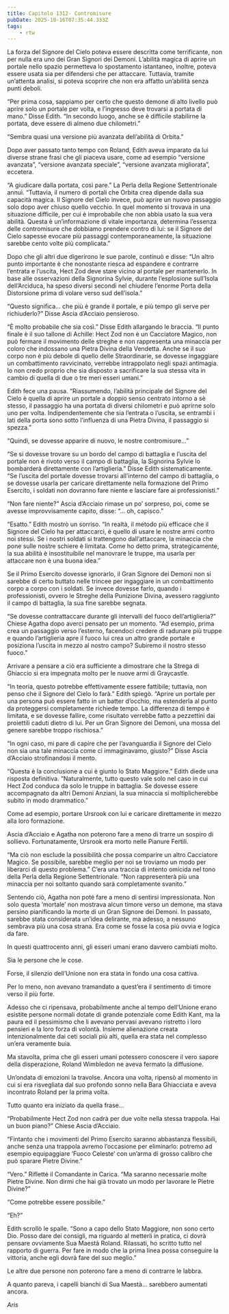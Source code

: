 ```yaml
---
title: Capitolo 1312- Contromisure
pubDate: 2025-10-16T07:35:44.333Z
tags:
    - rtw
---
```



La forza del Signore del Cielo poteva essere descritta come terrificante, non per nulla era uno dei Gran Signori dei Demoni. L’abilità magica di aprire un portale nello spazio permetteva lo spostamento istantaneo, inoltre, poteva essere usata sia per difendersi che per attaccare. Tuttavia, tramite un’attenta analisi, si poteva scoprire che non era affatto un’abilità senza punti deboli.


“Per prima cosa, sappiamo per certo che questo demone di alto livello può aprire solo un portale per volta, e l’ingresso deve trovarsi a portata di mano.” Disse Edith. “In secondo luogo, anche se è difficile stabilirne la portata, deve essere di almeno due chilometri.”


“Sembra quasi una versione più avanzata dell’abilità di Orbita.”


Dopo aver passato tanto tempo con Roland, Edith aveva imparato da lui diverse strane frasi che gli piaceva usare, come ad esempio “versione avanzata”, “versione avanzata speciale”, “versione avanzata migliorata”, eccetera.


“A giudicare dalla portata, così pare.” La Perla della Regione Settentrionale annuì. “Tuttavia, il numero di portali che Orbita crea dipende dalla sua capacità magica. Il Signore del Cielo invece, può aprire un nuovo passaggio solo dopo aver chiuso quello vecchio. In quel momento si trovava in una situazione difficile, per cui è improbabile che non abbia usato la sua vera abilità. Questa è un’informazione di vitale importanza, determina l’essenza delle contromisure che dobbiamo prendere contro di lui: se il Signore del Cielo sapesse evocare più passaggi contemporaneamente, la situazione sarebbe cento volte più complicata.”


Dopo che gli altri due digerirono le sue parole, continuò e disse: “Un altro punto importante è che nonostante riesca ad espandere e contrarre l’entrata e l’uscita, Hect Zod deve stare vicino al portale per mantenerlo. In base alle osservazioni della Signorina Sylvie, durante l’esplosione sull’Isola dell’Arciduca, ha speso diversi secondi nel chiudere l’enorme Porta della Distorsione prima di volare verso sud dell’isola.”


“Questo significa... che più è grande il portale, e più tempo gli serve per richiuderlo?” Disse Ascia d’Acciaio pensieroso.


“È molto probabile che sia così.” Disse Edith allargando le braccia. “Il punto finale è il suo tallone di Achille: Hect Zod non è un Cacciatore Magico, non può fermare il movimento delle streghe e non rappresenta una minaccia per coloro che indossano una Pietra Divina della Vendetta. Anche se il suo corpo non è più debole di quello delle Straordinarie, se dovesse ingaggiare un combattimento ravvicinato, verrebbe intrappolato negli spazi antimagia. Io non credo proprio che sia disposto a sacrificare la sua stessa vita in cambio di quella di due o tre meri esseri umani.”


Edith fece una pausa. “Riassumendo, l’abilità principale del Signore del Cielo è quella di aprire un portale a doppio senso centrato intorno a sè stesso, il passaggio ha una portata di diversi chilometri e può aprirne solo uno per volta. Indipendentemente che sia l’entrata o l’uscita, se entrambi i lati della porta sono sotto l’influenza di una Pietra Divina, il passaggio si spezza.”


“Quindi, se dovesse apparire di nuovo, le nostre contromisure...”


“Se si dovesse trovare su un bordo del campo di battaglia e l’uscita del portale non è rivoto verso il campo di battaglia, la Signorina Sylvie lo bombarderà direttamente con l’artiglieria.” Disse Edith sistematicamente. “Se l’uscita del portale dovesse trovarsi all’interno del campo di battaglia, o se dovesse usarla per caricare direttamente nella formazione del Primo Esercito, i soldati non dovranno fare niente e lasciare fare ai professionisti.”


“Non fare niente?” Ascia d’Acciaio rimase un po’ sorpreso, poi, come se avesse improvvisamente capito, disse: “... oh, capisco.”


“Esatto.” Edith mostrò un sorriso. “In realtà, il metodo più efficace che il Signore del Cielo ha per attaccarci, è quello di usare le nostre armi contro noi stessi. Se i nostri soldati si trattengono dall’attaccare, la minaccia che pone sulle nostre schiere è limitata. Come ho detto prima, strategicamente, la sua abilità è insostituibile nel manovrare le truppe, ma usarla per attaccare non è una buona idea.”


Se il Primo Esercito dovesse ignorarlo, il Gran Signore dei Demoni non si sarebbe di certo buttato nelle trincee per ingaggiare in un combattimento corpo a corpo con i soldati. Se invece dovesse farlo, quando i professionisti, ovvero le Streghe della Punizione Divina, avessero raggiunto il campo di battaglia, la sua fine sarebbe segnata.


“Se dovesse contrattaccare durante gli intervalli del fuoco dell’artiglieria?” Chiese Agatha dopo averci pensato per un momento. “Ad esempio, prima crea un passaggio verso l’esterno, facendoci credere di radunare più truppe e quando l’artiglieria apre il fuoco lui crea un altro grande portale e posiziona l’uscita in mezzo al nostro campo? Subiremo il nostro stesso fuoco.”


Arrivare a pensare a ciò era sufficiente a dimostrare che la Strega di Ghiaccio si era impegnata molto per le nuove armi di Graycastle.


“In teoria, questo potrebbe effettivamente essere fattibile; tuttavia, non penso che il Signore del Cielo lo farà.” Edith spiegò. “Aprire un portale per una persona può essere fatto in un batter d’occhio, ma estenderla al punto da proteggersi completamente richiede tempo. La differenza di tempo è limitata, e se dovesse fallire, come risultato verrebbe fatto a pezzettini dai proiettili caduti dietro di lui. Per un Gran Signore dei Demoni, una mossa del genere sarebbe troppo rischiosa.”


“In ogni caso, mi pare di capire che per l’avanguardia il Signore del Cielo non sia una tale minaccia come ci immaginavamo, giusto?” Disse Ascia d’Acciaio strofinandosi il mento.


“Questa è la conclusione a cui è giunto lo Stato Maggiore.” Edith diede una risposta definitiva. “Naturalmente, tutto questo vale solo nel caso in cui Hect Zod conduca da solo le truppe in battaglia. Se dovesse essere accompagnato da altri Demoni Anziani, la sua minaccia si moltiplicherebbe subito in modo drammatico.”


Come ad esempio, portare Ursrook con lui e caricare direttamente in mezzo alla loro formazione.


Ascia d’Acciaio e Agatha non poterono fare a meno di trarre un sospiro di sollievo. Fortunatamente, Ursrook era morto nelle Pianure Fertili.


“Ma ciò non esclude la possibilità che possa comparire un altro Cacciatore Magico. Se possibile, sarebbe meglio per noi se troviamo un modo per liberarci di questo problema.” C’era una traccia di intento omicida nel tono della Perla della Regione Settentrionale. “Non rappresenterà più una minaccia per noi soltanto quando sarà completamente svanito.”


Sentendo ciò, Agatha non poté fare a meno di sentirsi impressionata. Non solo questa ‘mortale’ non mostrava alcun timore verso un demone, ma stava persino pianificando la morte di un Gran Signore dei Demoni. In passato, sarebbe stata considerata un’idea delirante, ma adesso, a nessuno sembrava più una cosa strana. Era come se fosse la cosa più ovvia e logica da fare.


In questi quattrocento anni, gli esseri umani erano davvero cambiati molto.


Sia le persone che le cose.


Forse, il silenzio dell’Unione non era stata in fondo una cosa cattiva.


Per lo meno, non avevano tramandato a quest’era il sentimento di timore verso il più forte.


Adesso che ci ripensava, probabilmente anche al tempo dell’Unione erano esistite persone normali dotate di grande potenziale come Edith Kant, ma la paura ed il pessimismo che li avevano pervasi avevano ristretto i loro pensieri e la loro forza di volontà. Insieme alienazione creata intenzionalmente dai ceti sociali più alti, quella era stata nel complesso un’era veramente buia.


Ma stavolta, prima che gli esseri umani potessero conoscere il vero sapore della disperazione, Roland Wimbledon ne aveva fermato la diffusione.


Un’ondata di emozioni la travolse. Ancora una volta, ripensò al momento in cui si era risvegliata dal suo profondo sonno nella Bara Ghiacciata e aveva incontrato Roland per la prima volta.


Tutto quanto era iniziato da quella frase...


“Probabilmente Hect Zod non cadrà per due volte nella stessa trappola. Hai un buon piano?” Chiese Ascia d’Acciaio.


“Fintanto che i movimenti del Primo Esercito saranno abbastanza flessibili, anche senza una trappola avremo l’occasione per eliminarlo: potremo ad esempio equipaggiare ‘Fuoco Celeste’ con un’arma di grosso calibro che può sparare Pietre Divine.”


“Vero.” Rifletté il Comandante in Carica. “Ma saranno necessarie molte Pietre Divine. Non dirmi che hai già trovato un modo per lavorare le Pietre Divine?”


“Come potrebbe essere possibile.”


“Eh?”


Edith scrollò le spalle. “Sono a capo dello Stato Maggiore, non sono certo Dio. Posso dare dei consigli, ma riguardo al metterli in pratica, ci dovrà pensare ovviamente Sua Maestà Roland. Rilassati, ho scritto tutto nel rapporto di guerra. Per fare in modo che la prima linea possa conseguire la vittoria, anche egli dovrà fare del suo meglio.”


Le altre due persone non poterono fare a meno di contrarre le labbra.


A quanto pareva, i capelli bianchi di Sua Maestà... sarebbero aumentati ancora.






<em>Aris</em>
                                


                                




